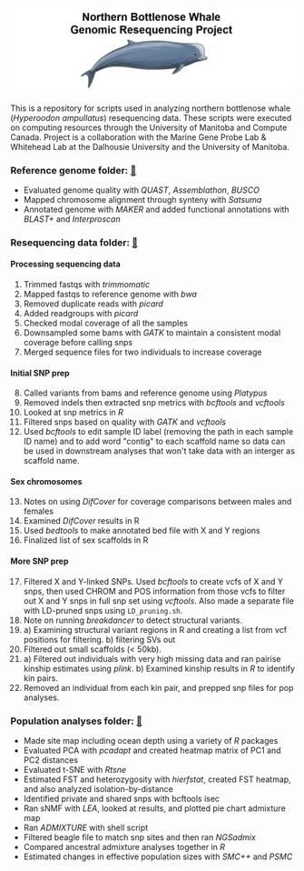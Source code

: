 ![Logo](https://github.com/edegreef/NBW-resequencing/blob/main/NBW-cartoon-forgit.JPG)

This is a repository for scripts used in analyzing northern bottlenose whale (*Hyperoodon ampullatus*) resequencing data. These scripts were executed on computing resources through the University of Manitoba and Compute Canada. Project is a collaboration with the Marine Gene Probe Lab & Whitehead Lab at the Dalhousie University and the University of Manitoba.
<br/>
### Reference genome folder: [:file_folder:](https://github.com/edegreef/NBW-resequencing/tree/main/reference_genome)
* Evaluated genome quality with *QUAST*, *Assemblathon*, *BUSCO*
* Mapped chromosome alignment through synteny with *Satsuma*
* Annotated genome with *MAKER* and added functional annotations with *BLAST+* and *Interproscan*

### Resequencing data folder: [:file_folder:](https://github.com/edegreef/NBW-resequencing/tree/main/resequencing_data)
#### Processing sequencing data
01. Trimmed fastqs with *trimmomatic*
02. Mapped fastqs to reference genome with *bwa*
03. Removed duplicate reads with *picard*
04. Added readgroups with *picard*
05. Checked modal coverage of all the samples
06. Downsampled some bams with *GATK* to maintain a consistent modal coverage before calling snps
07. Merged sequence files for two individuals to increase coverage
#### Initial SNP prep
08. Called variants from bams and reference genome using *Platypus*
09. Removed indels then extracted snp metrics with *bcftools* and *vcftools*
10. Looked at snp metrics in *R*
11. Filtered snps based on quality with *GATK* and *vcftools*
12. Used *bcftools* to edit sample ID label (removing the path in each sample ID name) and to add word "contig" to each scaffold name so data can be used in downstream analyses that won't take data with an interger as scaffold name.
#### Sex chromosomes
13. Notes on using *DifCover* for coverage comparisons between males and females
14. Examined *DifCover* results in R
15. Used *bedtools* to make annotated bed file with X and Y regions 
16. Finalized list of sex scaffolds in R
#### More SNP prep
17. Filtered X and Y-linked SNPs. Used *bcftools* to create vcfs of X and Y snps, then used CHROM and POS information from those vcfs to filter out X and Y snps in full snp set using *vcftools*. Also made a separate file with LD-pruned snps using `LD_pruning.sh`.
18. Note on running *breakdancer* to detect structural variants.
19. a) Examining structural variant regions in R and creating a list from vcf positions for filtering. b) filtering SVs out
20. Filtered out small scaffolds (< 50kb).
21. a) Filtered out  individuals with very high missing data and ran pairise kinship estimates using *plink*. b) Examined kinship results in *R* to identify kin pairs. 
22. Removed an individual from each kin pair, and prepped snp files for pop analyses. 

### Population analyses folder: [:file_folder:](https://github.com/edegreef/NBW-resequencing/tree/main/pop_analyses)
* Made site map including ocean depth using a variety of *R* packages
* Evaluated PCA with *pcadapt* and created heatmap matrix of PC1 and PC2 distances
* Evaluated t-SNE with *Rtsne*
* Estimated FST and heterozygosity with *hierfstat*, created FST heatmap, and also analyzed isolation-by-distance
* Identified private and shared snps with bcftools isec
* Ran sNMF with *LEA*, looked at results, and plotted pie chart admixture map
* Ran *ADMIXTURE* with shell script
* Filtered beagle file to match snp sites and then ran *NGSadmix*
* Compared ancestral admixture analyses together in *R*
* Estimated changes in effective population sizes with *SMC++* and *PSMC*

